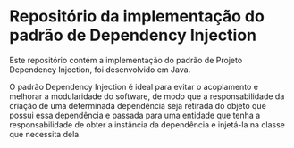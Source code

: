 # Repositório da implementação do padrão de Dependency Injection

Este repositório contém a implementação do padrão de Projeto Dependency Injection, foi desenvolvido em Java.

O padrão Dependency Injection é ideal para evitar o acoplamento e melhorar a modularidade do software, de modo que a responsabilidade da criação de uma determinada
dependência seja retirada do objeto que possui essa dependência e passada para uma entidade que tenha a responsabilidade de obter a instância da dependência e injetá-la na classe que necessita dela.